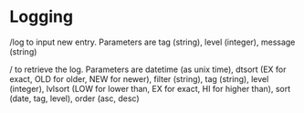 # Logging

/log to input new entry. Parameters are tag (string), level (integer), message (string)

/ to retrieve the log. Parameters are datetime (as unix time), dtsort (EX for exact, OLD for older, NEW for newer), filter (string), tag (string), level (integer), lvlsort (LOW for lower than, EX for exact, HI for higher than), sort (date, tag, level), order (asc, desc)
